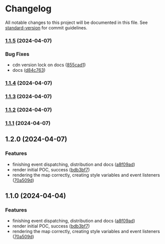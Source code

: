 # Changelog

All notable changes to this project will be documented in this file. See [standard-version](https://github.com/conventional-changelog/standard-version) for commit guidelines.

### [1.1.5](https://github.com/LuizJarduli/brazil-mentioned/compare/v1.1.3...v1.1.5) (2024-04-07)


### Bug Fixes

* cdn version lock on docs ([855cad1](https://github.com/LuizJarduli/brazil-mentioned/commit/855cad16ebd4d0f20afcc007d9b4ff9cfe70fd87))
* docs ([d84c763](https://github.com/LuizJarduli/brazil-mentioned/commit/d84c763a1c35c2f7ba4c04c0716dc839f79b8aaa))

### [1.1.4](https://github.com/LuizJarduli/brazil-mentioned/compare/v1.1.3...v1.1.4) (2024-04-07)

### [1.1.3](https://github.com/LuizJarduli/brazil-mentioned/compare/v1.1.2...v1.1.3) (2024-04-07)

### [1.1.2](https://github.com/LuizJarduli/brazil-mentioned/compare/v1.1.1...v1.1.2) (2024-04-07)

### [1.1.1](https://github.com/LuizJarduli/brazil-mentioned/compare/v1.2.0...v1.1.1) (2024-04-07)

## 1.2.0 (2024-04-07)


### Features

* finishing event dispatching, distribution and docs ([a8f09ad](https://github.com/LuizJarduli/brazil-mentioned/commit/a8f09ade93456c3f9438cc440674428e89319366))
* render initial POC, success ([bdb3bf7](https://github.com/LuizJarduli/brazil-mentioned/commit/bdb3bf758607e47aae099a95d1e86db5c9fb44c9))
* rendering the map correctly, creating style variables and event listeners ([70a509d](https://github.com/LuizJarduli/brazil-mentioned/commit/70a509d7829f3a89db46bb20cad2a43861d6c7e7))

## 1.1.0 (2024-04-04)

### Features

* finishing event dispatching, distribution and docs ([a8f09ad](https://github.com/LuizJarduli/brazil-mentioned/commit/a8f09ade93456c3f9438cc440674428e89319366))
* render initial POC, success ([bdb3bf7](https://github.com/LuizJarduli/brazil-mentioned/commit/bdb3bf758607e47aae099a95d1e86db5c9fb44c9))
* rendering the map correctly, creating style variables and event listeners ([70a509d](https://github.com/LuizJarduli/brazil-mentioned/commit/70a509d7829f3a89db46bb20cad2a43861d6c7e7))
